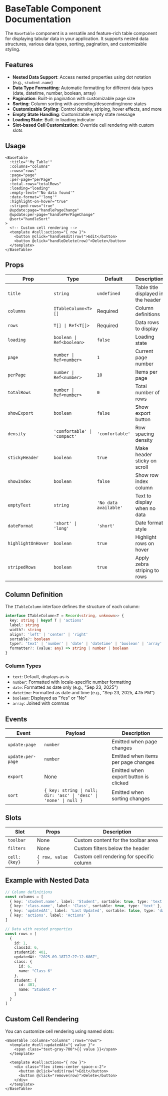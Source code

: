 # BaseTable Component Documentation

The `BaseTable` component is a versatile and feature-rich table component for displaying tabular data in your application. It supports nested data structures, various data types, sorting, pagination, and customizable styling.

## Features

- **Nested Data Support**: Access nested properties using dot notation (e.g., `student.name`)
- **Data Type Formatting**: Automatic formatting for different data types (date, datetime, number, boolean, array)
- **Pagination**: Built-in pagination with customizable page size
- **Sorting**: Column sorting with ascending/descending/none states
- **Customizable Styling**: Control density, striping, hover effects, and more
- **Empty State Handling**: Customizable empty state message
- **Loading State**: Built-in loading indicator
- **Slot-based Cell Customization**: Override cell rendering with custom slots

## Usage

```vue
<BaseTable 
  :title="'My Table'"
  :columns="columns"
  :rows="rows"
  :page="page"
  :per-page="perPage"
  :total-rows="totalRows"
  :loading="loading"
  :empty-text="'No data found'"
  :date-format="'long'"
  :highlight-on-hover="true"
  :striped-rows="true"
  @update:page="handlePageChange"
  @update:per-page="handlePerPageChange"
  @sort="handleSort"
>
  <!-- Custom cell rendering -->
  <template #cell:actions="{ row }">
    <button @click="handleEdit(row)">Edit</button>
    <button @click="handleDelete(row)">Delete</button>
  </template>
</BaseTable>
```

## Props

| Prop | Type | Default | Description |
|------|------|---------|-------------|
| `title` | `string` | `undefined` | Table title displayed in the header |
| `columns` | `ITableColumn<T>[]` | Required | Column definitions |
| `rows` | `T[] \| Ref<T[]>` | Required | Data rows to display |
| `loading` | `boolean \| Ref<boolean>` | `false` | Loading state |
| `page` | `number \| Ref<number>` | `1` | Current page number |
| `perPage` | `number \| Ref<number>` | `10` | Items per page |
| `totalRows` | `number \| Ref<number>` | `0` | Total number of rows |
| `showExport` | `boolean` | `false` | Show export button |
| `density` | `'comfortable' \| 'compact'` | `'comfortable'` | Row spacing density |
| `stickyHeader` | `boolean` | `true` | Make header sticky on scroll |
| `showIndex` | `boolean` | `false` | Show row index column |
| `emptyText` | `string` | `'No data available'` | Text to display when no data |
| `dateFormat` | `'short' \| 'long'` | `'short'` | Date format style |
| `highlightOnHover` | `boolean` | `true` | Highlight rows on hover |
| `stripedRows` | `boolean` | `true` | Apply zebra striping to rows |

## Column Definition

The `ITableColumn` interface defines the structure of each column:

```typescript
interface ITableColumn<T = Record<string, unknown>> {
  key: string | keyof T | 'actions'
  label: string
  width?: string
  align?: 'left' | 'center' | 'right'
  sortable?: boolean
  type?: 'text' | 'number' | 'date' | 'datetime' | 'boolean' | 'array'
  formatter?: (value: any) => string | number | boolean
}
```

### Column Types

- `text`: Default, displays as is
- `number`: Formatted with locale-specific number formatting
- `date`: Formatted as date only (e.g., "Sep 23, 2025")
- `datetime`: Formatted as date and time (e.g., "Sep 23, 2025, 4:15 PM")
- `boolean`: Displayed as "Yes" or "No"
- `array`: Joined with commas

## Events

| Event | Payload | Description |
|-------|---------|-------------|
| `update:page` | `number` | Emitted when page changes |
| `update:per-page` | `number` | Emitted when items per page changes |
| `export` | None | Emitted when export button is clicked |
| `sort` | `{ key: string \| null; dir: 'asc' \| 'desc' \| 'none' \| null }` | Emitted when sorting changes |

## Slots

| Slot | Props | Description |
|------|-------|-------------|
| `toolbar` | None | Custom content for the toolbar area |
| `filters` | None | Custom filters below the header |
| `cell:{key}` | `{ row, value }` | Custom cell rendering for specific column |

## Example with Nested Data

```typescript
// Column definitions
const columns = [
  { key: 'student.name', label: 'Student', sortable: true, type: 'text' },
  { key: 'class.name', label: 'Class', sortable: true, type: 'text' },
  { key: 'updatedAt', label: 'Last Updated', sortable: false, type: 'datetime' },
  { key: 'actions', label: 'Actions' }
]

// Data with nested properties
const rows = [
  {
    id: 1,
    classId: 6,
    studentId: 401,
    updatedAt: "2025-09-18T17:27:12.686Z",
    class: {
      id: 6,
      name: "Class 6"
    },
    student: {
      id: 401,
      name: "Student 4"
    }
  }
]
```

## Custom Cell Rendering

You can customize cell rendering using named slots:

```vue
<BaseTable :columns="columns" :rows="rows">
  <template #cell:updatedAt="{ value }">
    <span class="text-gray-700">{{ value }}</span>
  </template>
  
  <template #cell:actions="{ row }">
    <div class="flex items-center space-x-2">
      <button @click="edit(row)">Edit</button>
      <button @click="remove(row)">Delete</button>
    </div>
  </template>
</BaseTable>
```
